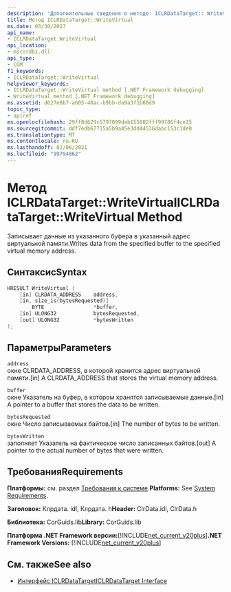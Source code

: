 ```yaml
---
description: 'Дополнительные сведения о методе: ICLRDataTarget:: WriteVirtual'
title: Метод ICLRDataTarget::WriteVirtual
ms.date: 03/30/2017
api_name:
- ICLRDataTarget.WriteVirtual
api_location:
- mscordbi.dll
api_type:
- COM
f1_keywords:
- ICLRDataTarget::WriteVirtual
helpviewer_keywords:
- ICLRDataTarget::WriteVirtual method [.NET Framework debugging]
- WriteVirtual method [.NET Framework debugging]
ms.assetid: d627e8b7-a605-40ac-b9bb-da9a3f1b66d9
topic_type:
- apiref
ms.openlocfilehash: 29ff8d629c5797099dab155802fff99786f4ce15
ms.sourcegitcommit: ddf7edb67715a5b9a45e3dd44536dabc153c1de0
ms.translationtype: MT
ms.contentlocale: ru-RU
ms.lasthandoff: 02/06/2021
ms.locfileid: "99794862"
---
```

# <a name="iclrdatatargetwritevirtual-method"></a><span data-ttu-id="d8d9f-103">Метод ICLRDataTarget::WriteVirtual</span><span class="sxs-lookup"><span data-stu-id="d8d9f-103">ICLRDataTarget::WriteVirtual Method</span></span>

<span data-ttu-id="d8d9f-104">Записывает данные из указанного буфера в указанный адрес виртуальной памяти.</span><span class="sxs-lookup"><span data-stu-id="d8d9f-104">Writes data from the specified buffer to the specified virtual memory address.</span></span>  
  
## <a name="syntax"></a><span data-ttu-id="d8d9f-105">Синтаксис</span><span class="sxs-lookup"><span data-stu-id="d8d9f-105">Syntax</span></span>  
  
```cpp  
HRESULT WriteVirtual (  
    [in] CLRDATA_ADDRESS    address,  
    [in, size_is(bytesRequested)]
        BYTE                *buffer,  
    [in] ULONG32            bytesRequested,  
    [out] ULONG32           *bytesWritten  
);  
```  
  
## <a name="parameters"></a><span data-ttu-id="d8d9f-106">Параметры</span><span class="sxs-lookup"><span data-stu-id="d8d9f-106">Parameters</span></span>  

 `address`  
 <span data-ttu-id="d8d9f-107">окне CLRDATA_ADDRESS, в которой хранится адрес виртуальной памяти.</span><span class="sxs-lookup"><span data-stu-id="d8d9f-107">[in] A CLRDATA_ADDRESS that stores the virtual memory address.</span></span>  
  
 `buffer`  
 <span data-ttu-id="d8d9f-108">окне Указатель на буфер, в котором хранятся записываемые данные.</span><span class="sxs-lookup"><span data-stu-id="d8d9f-108">[in] A pointer to a buffer that stores the data to be written.</span></span>  
  
 `bytesRequested`  
 <span data-ttu-id="d8d9f-109">окне Число записываемых байтов.</span><span class="sxs-lookup"><span data-stu-id="d8d9f-109">[in] The number of bytes to be written.</span></span>  
  
 `bytesWritten`  
 <span data-ttu-id="d8d9f-110">заполняет Указатель на фактическое число записанных байтов.</span><span class="sxs-lookup"><span data-stu-id="d8d9f-110">[out] A pointer to the actual number of bytes that were written.</span></span>  
  
## <a name="requirements"></a><span data-ttu-id="d8d9f-111">Требования</span><span class="sxs-lookup"><span data-stu-id="d8d9f-111">Requirements</span></span>  

 <span data-ttu-id="d8d9f-112">**Платформы:** см. раздел [Требования к системе](../../get-started/system-requirements.md).</span><span class="sxs-lookup"><span data-stu-id="d8d9f-112">**Platforms:** See [System Requirements](../../get-started/system-requirements.md).</span></span>  
  
 <span data-ttu-id="d8d9f-113">**Заголовок:** Клрдата. idl, Клрдата. h</span><span class="sxs-lookup"><span data-stu-id="d8d9f-113">**Header:** ClrData.idl, ClrData.h</span></span>  
  
 <span data-ttu-id="d8d9f-114">**Библиотека:** CorGuids.lib</span><span class="sxs-lookup"><span data-stu-id="d8d9f-114">**Library:** CorGuids.lib</span></span>  
  
 <span data-ttu-id="d8d9f-115">**Платформа .NET Framework версии:**[!INCLUDE[net_current_v20plus](../../../../includes/net-current-v20plus-md.md)]</span><span class="sxs-lookup"><span data-stu-id="d8d9f-115">**.NET Framework Versions:** [!INCLUDE[net_current_v20plus](../../../../includes/net-current-v20plus-md.md)]</span></span>  
  
## <a name="see-also"></a><span data-ttu-id="d8d9f-116">См. также</span><span class="sxs-lookup"><span data-stu-id="d8d9f-116">See also</span></span>

- [<span data-ttu-id="d8d9f-117">Интерфейс ICLRDataTarget</span><span class="sxs-lookup"><span data-stu-id="d8d9f-117">ICLRDataTarget Interface</span></span>](iclrdatatarget-interface.md)
